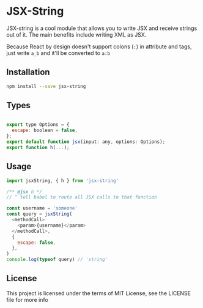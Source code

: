 # JSX-String

JSX-string is a cool module that allows you to write JSX and receive strings out of it. The main benefits include writing XML as JSX.

Because React by design doesn't support colons (`:`) in attribute and tags, just write `a_b` and it'll be converted to `a:b`

## Installation

```sh
npm install --save jsx-string
```

## Types

```js

export type Options = {
  escape: boolean = false,
};
export default function jsx(input: any, options: Options);
export function h(...);
```

## Usage

```js
import jsxString, { h } from 'jsx-string'

/** @jsx h */
// ^ tell babel to route all JSX calls to that function

const username = 'someone'
const query = jsxString(
  <methodCall>
    <param>{username}</param>
  </methodCall>,
  {
    escape: false,
  },
)
console.log(typeof query) // 'string'
```

## License

This project is licensed under the terms of MIT License, see the LICENSE file for more info
